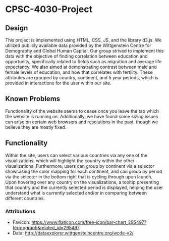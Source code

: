 # CPSC-4030-Project
## Design
This project is implemented using HTML, CSS, JS, and the library d3.js. We utilized publicly available data provided by the Wittgenstein Centre for Demography and Global Human Capital. Our group strived to implement this data with the objective of finding correlation between education and opportunity, specifically related to fields such as migration and average life expectancy. We also aimed at demonstrating contrast between male and female levels of education, and how that correlates with fertility. These attributes are grouped by country, continent, and 5 year periods, which is provided in interactions for the user within our site. 

## Known Problems
Functionality of the website seems to cease once you leave the tab which the website is running on. Additionally, we have found some sizing issues can arise on certain web browsers and resolutions in the past, though we believe they are mostly fixed.

## Functionality
Within the site, users can select various countries via any one of the visualizations, which will highlight the country within the other visualizations. Furthermore, users can group by continent via a selector showcasing the color mapping for each continent, and can group by period via the selector in the bottom right that is cycling through upon launch. Upon hovering over any country on the visualizations, a tooltip presenting that country and the currently selected period is displayed, helping the user understand what is currently selected and/or in comparing between different countries. 

### Attributions
* Favicon: https://www.flaticon.com/free-icon/bar-chart_295497?term=graph&related_id=295497
* Data: http://dataexplorer.wittgensteincentre.org/wcde-v2/